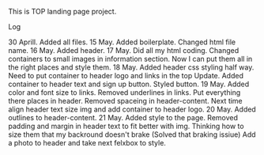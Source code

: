 This is TOP landing page project.


Log 

30 Aprill. Added all files.
15 May. Added boilerplate. Changed html file name.
16 May. Added header.
17 May. Did all my html coding. Changed containers to small images in information section. Now I can put them all in the right places and style them.
18 May. Added header css styling half way. Need to put container to header logo and links in the top
Update. Added container to header text and sign up button. Styled button.
19 May. Added color and font size to links. Removed underlines in links.
Put everything there places in header. Removed spaceing in header-content. Next time align header text size img and add container to header logo.
20 May. Added outlines to header-content.
21 May. Added style to the page. Removed padding and margin in header text to fit better with img. Thinking how to size them that my backround doesn't brake (Solved that braking issiue)
Add a photo to header and take next felxbox to style.


